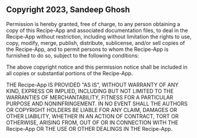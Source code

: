## Copyright 2023, Sandeep Ghosh

Permission is hereby granted, free of charge, to any person obtaining a copy of this Recipe-App and associated documentation files, to deal in the Recipe-App without restriction, including without limitation the rights to use, copy, modify, merge, publish, distribute, sublicense, and/or sell copies of the Recipe-App, and to permit persons to whom the Recipe-App is furnished to do so, subject to the following conditions:

The above copyright notice and this permission notice shall be included in all copies or substantial portions of the Recipe-App.

THE Recipe-App IS PROVIDED "AS IS", WITHOUT WARRANTY OF ANY KIND, EXPRESS OR IMPLIED, INCLUDING BUT NOT LIMITED TO THE WARRANTIES OF MERCHANTABILITY, FITNESS FOR A PARTICULAR PURPOSE AND NONINFRINGEMENT. IN NO EVENT SHALL THE AUTHORS OR COPYRIGHT HOLDERS BE LIABLE FOR ANY CLAIM, DAMAGES OR OTHER LIABILITY, WHETHER IN AN ACTION OF CONTRACT, TORT OR OTHERWISE, ARISING FROM, OUT OF OR IN CONNECTION WITH THE Recipe-App OR THE USE OR OTHER DEALINGS IN THE Recipe-App.
